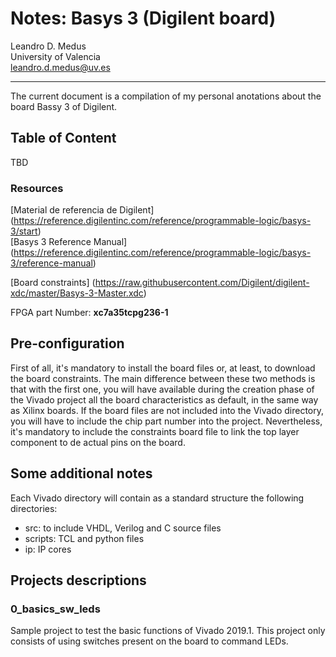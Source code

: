 # Notes: Basys 3 (Digilent board)

Leandro D. Medus  
University of Valencia  
leandro.d.medus@uv.es

---

The current document is a compilation of my personal anotations about the board
Bassy 3 of Digilent.

## Table of Content
TBD

### Resources
[Material de referencia de Digilent]
(https://reference.digilentinc.com/reference/programmable-logic/basys-3/start)  
[Basys 3 Reference Manual]
(https://reference.digilentinc.com/reference/programmable-logic/basys-3/reference-manual)

[Board constraints]
(https://raw.githubusercontent.com/Digilent/digilent-xdc/master/Basys-3-Master.xdc)

FPGA part Number:  **xc7a35tcpg236-1**

## Pre-configuration
First of all, it's mandatory to install the board files or, at least, to download the board constraints. The main difference between these two methods is that with the first one, you will have available during the creation phase of the Vivado project all the board characteristics as default, in the same way as Xilinx boards. If the board files are not included into the Vivado directory, you will have to include the chip part number into the project. Nevertheless, it's mandatory to include the constraints board file to link the top layer component to de actual pins on the board.

## Some additional notes
Each Vivado directory will contain as a standard structure the following directories:
  * src:  to include VHDL, Verilog and C source files
  * scripts: TCL and python files
  * ip: IP cores


## Projects descriptions

### 0_basics_sw_leds
Sample project to test the basic functions of Vivado 2019.1. This project only consists of using switches present on the board to command LEDs.
